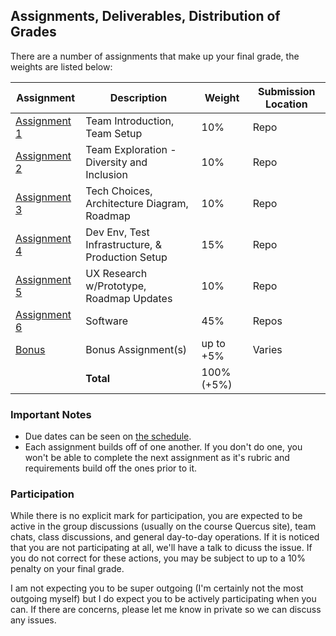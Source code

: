 Assignments, Deliverables, Distribution of Grades
---

There are a number of assignments that make up your final grade, the weights are listed below:

| Assignment | Description | Weight | Submission Location |
| --- | --- | --- | --- |
| [Assignment 1](./a1.md) | Team Introduction, Team Setup | 10% | Repo |
| [Assignment 2](./a2.md) | Team Exploration - Diversity and Inclusion | 10% | Repo |
| [Assignment 3](./a3.md) | Tech Choices, Architecture Diagram, Roadmap | 10% | Repo |
| [Assignment 4](./a4.md) | Dev Env, Test Infrastructure, & Production Setup | 15% | Repo |
| [Assignment 5](./a5.md) | UX Research w/Prototype, Roadmap Updates | 10% | Repo |
| [Assignment 6](./a6.md) | Software | 45% | Repos |
| [Bonus](./bonus.md) | Bonus Assignment(s) | up to +5% | Varies |
| | **Total** | 100% (+5%) | |

### Important Notes

- Due dates can be seen on [the schedule](../other_pages/schedule.md).
- Each assignment builds off of one another. If you don't do one, you won't be able to complete the next assignment as it's rubric and requirements build off the ones prior to it.

### Participation

While there is no explicit mark for participation, you are expected to be active in the group discussions (usually on the course Quercus site), team chats, class discussions, and general day-to-day operations. If it is noticed that you are not participating at all, we'll have a talk to dicuss the issue. If you do not correct for these actions, you may be subject to up to a 10% penalty on your final grade.

I am not expecting you to be super outgoing (I'm certainly not the most outgoing myself) but I do expect you to be actively participating when you can. If there are concerns, please let me know in private so we can discuss any issues.
